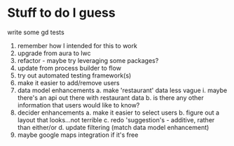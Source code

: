 # Stuff to do I guess

write some gd tests

1. remember how I intended for this to work
2. upgrade from aura to lwc
3. refactor - maybe try leveraging some packages?
4. update from process builder to flow
5. try out automated testing framework(s)
6. make it easier to add/remove users
7. data model enhancements
   a. make 'restaurant' data less vague
   i. maybe there's an api out there with restaurant data
   b. is there any other information that users would like to know?
8. decider enhancements
   a. make it easier to select users
   b. figure out a layout that looks...not terrible
   c. redo 'suggestion's - additive, rather than either/or
   d. update filtering (match data model enhancement)
9. maybe google maps integration if it's free
